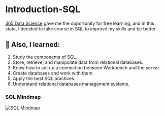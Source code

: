 # Introduction-SQL
[365 Data Science](https://learn.365datascience.com/) gave me the opportunity for free learning, and in this state, I decided to take course in SQL to improve my skills and be better.

## 👀 Also, I learned:
1. Study the components of SQL.
2. Store, retrieve, and manipulate data from relational databases.
3. Know how to set up a connection between Workbench and the server.
4. Create databases and work with them.
5. Apply the best SQL practices.
6. Understand relational databases management systems.

### SQL Mindmap
![SQL Mindmap](https://user-images.githubusercontent.com/117008370/205488607-c8e92f00-9ddc-4924-8ab5-b34b2c9a168e.jpeg)
